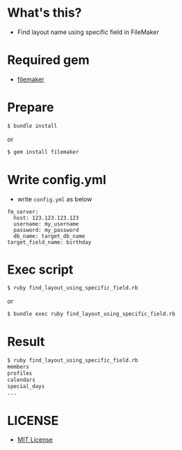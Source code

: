 # What's this?
- Find layout name using specific field in FileMaker

# Required gem
- [filemaker](https://github.com/mech/filemaker-ruby)

# Prepare

```bash
$ bundle install
```

or

```bash
$ gem install filemaker
```

# Write config.yml
- write `config.yml` as below

```
fm_server:
  host: 123.123.123.123
  username: my_username
  password: my_password
  db_name: target_db_name
target_field_name: birthday
```

# Exec script

```bash
$ ruby find_layout_using_specific_field.rb
```

or

```bash
$ bundle exec ruby find_layout_using_specific_field.rb
```

# Result

```bash
$ ruby find_layout_using_specific_field.rb
members
profiles
calendars
special_days
...
```

# LICENSE
- [MIT License](/LICENSE)

